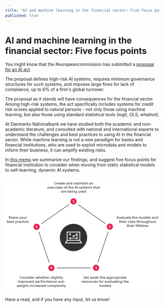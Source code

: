 ```yaml
---
title: "AI and machine learning in the financial sector: Five focus points"
published: true
---
```


# AI and machine learning in the financial sector: Five focus points
You might know that the #europeancommission has submitted a [proposal for an AI act](https://eur-lex.europa.eu/legal-content/EN/TXT/?uri=CELEX%3A52021PC0206).

The proposal defines high-risk AI systems, requires minimum governance structures for such systems, and imposes large fines for lack of compliance, up to 6% of a firm's global turnover.

The proposal as it stands will have consequences for the financial sector. Among high-risk systems, the act specifically includes systems for credit risk scores applied to natural persons - not only those using machine learning, but also those using standard statistical tools (logit, OLS, whatnot).

At Danmarks Nationalbank we have studied both the academic and non-academic literature, and consulted with national and international experts to understand the challenges and best practices in using AI in the financial sector. While machine learning is not a new paradigm for banks and financial institutions, who are used to exploit microdata and models to inform their business, it can amplify existing risks.

In [this memo](https://www.nationalbanken.dk/en/publications/Pages/2022/04/AI-and-machine-learning-in-the-financial-sector-Five-focus-points.aspx) we summarize our findings, and suggest five focus points for financial institution to consider when moving from static statistical models to self-learning, dynamic AI systems.

![Five focus points for AI governance](../files/pics_posts/AI_5_focus_points.png)

Have a read, and if you have any input, let us know!
